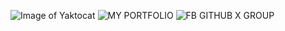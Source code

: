 ![Image of Yaktocat](https://octodex.github.com/images/yaktocat.png)
![MY PORTFOLIO](https://tuxedocat619.github.io/markdown-portfolio/)
![FB GITHUB X GROUP](https://www.facebook.com/groups/2753295464803409)

